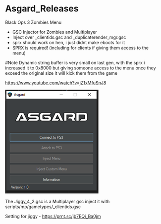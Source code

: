 # Asgard_Releases

Black Ops 3 Zombies Menu
  + GSC Injector for Zombies and Multiplayer
  + Inject over _clientids.gsc and _duplicaterender_mgr.gsc
  + sprx should work on hen, i just didnt make eboots for it
  + SPRX is required! (including for clients if giving them access to the menu)
  
#Note
Dynamic string buffer is very small on last gen, with the sprx i increased it to 0x8000 but giving someone access to the menu once they exceed the original size it will kick them from the game
  
https://www.youtube.com/watch?v=jZ1xMfuSnJ8

![alt text](preview.png)

The Jiggy_4_2.gsc is a Multiplayer gsc inject it with scripts/mp/gametypes/_clientids.gsc

Setting for jiggy - https://prnt.sc/jb7EQi_Ba0jm
